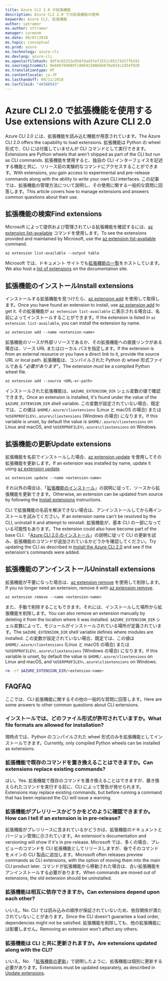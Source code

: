 ```yaml
---
title: Azure CLI 2.0 の拡張機能
description: Azure CLI 2.0 での拡張機能の使用
keywords: Azure CLI, 拡張機能
author: sptramer
ms.author: sttramer
manager: carmonm
ms.date: 09/07/2018
ms.topic: conceptual
ms.prod: azure
ms.technology: azure-cli
ms.devlang: azure-cli
ms.openlocfilehash: 8df4c82253e958fdad37ef1551c051f3d17fb191
ms.sourcegitcommit: 0e688704889fc88b91588bb6678a933c2d54f020
ms.translationtype: HT
ms.contentlocale: ja-JP
ms.lasthandoff: 09/11/2018
ms.locfileid: "44388543"
---
```

# <a name="use-extensions-with-azure-cli-20"></a><span data-ttu-id="d8a65-104">Azure CLI 2.0 で拡張機能を使用する</span><span class="sxs-lookup"><span data-stu-id="d8a65-104">Use extensions with Azure CLI 2.0</span></span>

<span data-ttu-id="d8a65-105">Azure CLI 2.0 には、拡張機能を読み込む機能が用意されています。</span><span class="sxs-lookup"><span data-stu-id="d8a65-105">The Azure CLI 2.0 offers the capability to load extensions.</span></span> <span data-ttu-id="d8a65-106">拡張機能は Python の wheel 形式で、CLI には付属していませんが CLI コマンドとして実行できます。</span><span class="sxs-lookup"><span data-stu-id="d8a65-106">Extensions are Python wheels that aren't shipped as part of the CLI but run as CLI commands.</span></span>
<span data-ttu-id="d8a65-107">拡張機能を使用すると、独自の CLI インターフェイスを記述する機能と共に、リリース前の実験的なコマンドにアクセスすることができます。</span><span class="sxs-lookup"><span data-stu-id="d8a65-107">With extensions, you gain access to experimental and pre-release commands along with the ability to write your own CLI interfaces.</span></span> <span data-ttu-id="d8a65-108">この記事では、拡張機能の管理方法について説明し、その使用に関する一般的な質問に回答します。</span><span class="sxs-lookup"><span data-stu-id="d8a65-108">This article covers how to manage extensions and answers common questions about their use.</span></span>

## <a name="find-extensions"></a><span data-ttu-id="d8a65-109">拡張機能の検索</span><span class="sxs-lookup"><span data-stu-id="d8a65-109">Find extensions</span></span>

<span data-ttu-id="d8a65-110">Microsoft によって提供および管理されている拡張機能を確認するには、[az extension list-available](/cli/azure/extension#az-extension-list-available) コマンドを使用します。</span><span class="sxs-lookup"><span data-stu-id="d8a65-110">To see the extensions provided and maintained by Microsoft, use the [az extension list-available](/cli/azure/extension#az-extension-list-available) command.</span></span>

```azurecli-interactive
az extension list-available --output table
```

<span data-ttu-id="d8a65-111">Microsoft では、ドキュメント サイトでも[拡張機能の一覧](azure-cli-extensions-list.md)をホストしています。</span><span class="sxs-lookup"><span data-stu-id="d8a65-111">We also host a [list of extensions](azure-cli-extensions-list.md) on the documentation site.</span></span>

## <a name="install-extensions"></a><span data-ttu-id="d8a65-112">拡張機能のインストール</span><span class="sxs-lookup"><span data-stu-id="d8a65-112">Install extensions</span></span>

<span data-ttu-id="d8a65-113">インストールする拡張機能を見つけたら、[az extension add](https://docs.microsoft.com/cli/azure/extension#az-extension-add) を使用して取得します。</span><span class="sxs-lookup"><span data-stu-id="d8a65-113">Once you have found an extension to install, use [az extension add](https://docs.microsoft.com/cli/azure/extension#az-extension-add) to get it.</span></span> <span data-ttu-id="d8a65-114">その拡張機能が `az extension list-available` に表示される場合は、名前によってインストールすることができます。</span><span class="sxs-lookup"><span data-stu-id="d8a65-114">If the extension is listed in `az extension list-available`, you can install the extension by name.</span></span>

```azurecli-interactive
az extension add --name <extension-name>
```

<span data-ttu-id="d8a65-115">拡張機能のソースが外部リソースであるか、その拡張機能への直接リンクがある場合は、ソース URL またはローカル パスを指定します。</span><span class="sxs-lookup"><span data-stu-id="d8a65-115">If the extension is from an external resource or you have a direct link to it, provide the source URL or local path.</span></span> <span data-ttu-id="d8a65-116">拡張機能は、コンパイルされた Python の wheel 形式ファイルである "_必要があります_"。</span><span class="sxs-lookup"><span data-stu-id="d8a65-116">The extension _must_ be a compiled Python wheel file.</span></span>

```azurecli-interactive
az extension add --source <URL-or-path>
```

<span data-ttu-id="d8a65-117">インストールされた拡張機能は、`$AZURE_EXTENSION_DIR` シェル変数の値で確認できます。</span><span class="sxs-lookup"><span data-stu-id="d8a65-117">Once an extension is installed, it's found under the value of the `$AZURE_EXTENSION_DIR` shell variable.</span></span> <span data-ttu-id="d8a65-118">この変数が設定されていない場合、既定では、この値は `$HOME/.azure/cliextensions` (Linux と macOS の場合) または `%USERPROFILE%\.azure\cliextensions` (Windows の場合) になります。</span><span class="sxs-lookup"><span data-stu-id="d8a65-118">If this variable is unset, by default the value is `$HOME/.azure/cliextensions` on Linux and macOS, and `%USERPROFILE%\.azure\cliextensions` on Windows.</span></span>

## <a name="update-extensions"></a><span data-ttu-id="d8a65-119">拡張機能の更新</span><span class="sxs-lookup"><span data-stu-id="d8a65-119">Update extensions</span></span>

<span data-ttu-id="d8a65-120">拡張機能を名前でインストールした場合、[az extension update](https://docs.microsoft.com/cli/azure/extension#az-extension-update) を使用してその拡張機能を更新します。</span><span class="sxs-lookup"><span data-stu-id="d8a65-120">If an extension was installed by name, update it using [az extension update](https://docs.microsoft.com/cli/azure/extension#az-extension-update).</span></span>

```azurecli-interactive
az extension update --name <extension-name>
```

<span data-ttu-id="d8a65-121">それ以外の場合は、「[拡張機能のインストール](#install-extensions)」の説明に従って、ソースから拡張機能を更新できます。</span><span class="sxs-lookup"><span data-stu-id="d8a65-121">Otherwise, an extension can be updated from source by following the [Install extensions](#install-extensions) instructions.</span></span>

<span data-ttu-id="d8a65-122">CLI で拡張機能の名前を解決できない場合は、アンインストールしてから再インストールを試みてください。</span><span class="sxs-lookup"><span data-stu-id="d8a65-122">If an extension name can't be resolved by the CLI, uninstall it and attempt to reinstall.</span></span> <span data-ttu-id="d8a65-123">拡張機能が、基本 CLI の一部になっている可能性もあります。</span><span class="sxs-lookup"><span data-stu-id="d8a65-123">The extension could also have become part of the base CLI.</span></span>
<span data-ttu-id="d8a65-124">「[Azure CLI 2.0 のインストール](install-azure-cli.md)」の説明に従って CLI の更新を試み、拡張機能のコマンドが追加されているかどうかを確認してください。</span><span class="sxs-lookup"><span data-stu-id="d8a65-124">Try updating the CLI as described in [Install the Azure CLI 2.0](install-azure-cli.md) and see if the extension's commands were added.</span></span>

## <a name="uninstall-extensions"></a><span data-ttu-id="d8a65-125">拡張機能のアンインストール</span><span class="sxs-lookup"><span data-stu-id="d8a65-125">Uninstall extensions</span></span>

<span data-ttu-id="d8a65-126">拡張機能が不要になった場合は、[az extension remove](https://docs.microsoft.com/cli/azure/extension#az-extension-remove) を使用して削除します。</span><span class="sxs-lookup"><span data-stu-id="d8a65-126">If you no longer need an extension, remove it with [az extension remove](https://docs.microsoft.com/cli/azure/extension#az-extension-remove).</span></span>

```azurecli-interactive
az extension remove --name <extension-name>
```

<span data-ttu-id="d8a65-127">また、手動で削除することもできます。それには、インストールした場所から拡張機能を削除します。</span><span class="sxs-lookup"><span data-stu-id="d8a65-127">You can also remove an extension manually by deleting it from the location where it was installed.</span></span> <span data-ttu-id="d8a65-128">`$AZURE_EXTENSION_DIR` シェル変数によって、モジュールがインストールされている場所が定義されています。</span><span class="sxs-lookup"><span data-stu-id="d8a65-128">The `$AZURE_EXTENSION_DIR` shell variable defines where modules are installed.</span></span>
<span data-ttu-id="d8a65-129">この変数が設定されていない場合、既定では、この値は `$HOME/.azure/cliextensions` (Linux と macOS の場合) または `%USERPROFILE%\.azure\cliextensions` (Windows の場合) になります。</span><span class="sxs-lookup"><span data-stu-id="d8a65-129">If this variable is unset, by default the value is `$HOME/.azure/cliextensions` on Linux and macOS, and `%USERPROFILE%\.azure\cliextensions` on Windows.</span></span>

```bash
rm -rf $AZURE_EXTENSION_DIR/<extension-name>
```

## <a name="faq"></a><span data-ttu-id="d8a65-130">FAQ</span><span class="sxs-lookup"><span data-stu-id="d8a65-130">FAQ</span></span>

<span data-ttu-id="d8a65-131">ここでは、CLI 拡張機能に関するその他の一般的な質問に回答します。</span><span class="sxs-lookup"><span data-stu-id="d8a65-131">Here are some answers to other common questions about CLI extensions.</span></span>

### <a name="what-file-formats-are-allowed-for-installation"></a><span data-ttu-id="d8a65-132">インストールでは、どのファイル形式が許可されていますか。</span><span class="sxs-lookup"><span data-stu-id="d8a65-132">What file formats are allowed for installation?</span></span>

<span data-ttu-id="d8a65-133">現時点では、Python のコンパイルされた wheel 形式のみを拡張機能としてインストールできます。</span><span class="sxs-lookup"><span data-stu-id="d8a65-133">Currently, only compiled Python wheels can be installed as extensions.</span></span>

### <a name="can-extensions-replace-existing-commands"></a><span data-ttu-id="d8a65-134">拡張機能で既存のコマンドを置き換えることはできますか。</span><span class="sxs-lookup"><span data-stu-id="d8a65-134">Can extensions replace existing commands?</span></span>

<span data-ttu-id="d8a65-135">はい。</span><span class="sxs-lookup"><span data-stu-id="d8a65-135">Yes.</span></span> <span data-ttu-id="d8a65-136">拡張機能で既存のコマンドを置き換えることはできますが、置き換えられたコマンドを実行する前に、CLI によって警告が発せられます。</span><span class="sxs-lookup"><span data-stu-id="d8a65-136">Extensions may replace existing commands, but before running a command that has been replaced the CLI will issue a warning.</span></span>

### <a name="how-can-i-tell-if-an-extension-is-in-pre-release"></a><span data-ttu-id="d8a65-137">拡張機能がプレリリースかどうかをどのように確認できますか。</span><span class="sxs-lookup"><span data-stu-id="d8a65-137">How can I tell if an extension is in pre-release?</span></span>

<span data-ttu-id="d8a65-138">拡張機能がプレリリースに含まれているかどうかは、拡張機能のドキュメントとバージョン管理に示されています。</span><span class="sxs-lookup"><span data-stu-id="d8a65-138">An extension's documentation and versioning will show if it's in pre-release.</span></span> <span data-ttu-id="d8a65-139">Microsoft では、多くの場合、プレビューのコマンドを CLI 拡張機能としてリリースしますが、後でそのコマンドをメインの CLI 製品に追加します。</span><span class="sxs-lookup"><span data-stu-id="d8a65-139">Microsoft often releases preview commands as CLI extensions, with the option of moving them into the main CLI product later.</span></span> <span data-ttu-id="d8a65-140">コマンドが拡張機能から移動された場合は、古い拡張機能をアンインストールする必要があります。</span><span class="sxs-lookup"><span data-stu-id="d8a65-140">When commands are moved out of extensions, the old extension should be uninstalled.</span></span> 

### <a name="can-extensions-depend-upon-each-other"></a><span data-ttu-id="d8a65-141">拡張機能は相互に依存できますか。</span><span class="sxs-lookup"><span data-stu-id="d8a65-141">Can extensions depend upon each other?</span></span>

<span data-ttu-id="d8a65-142">いいえ。</span><span class="sxs-lookup"><span data-stu-id="d8a65-142">No.</span></span> <span data-ttu-id="d8a65-143">CLI では読み込みの順序が保証されていないため、依存関係が満たされていないことがあります。</span><span class="sxs-lookup"><span data-stu-id="d8a65-143">Since the CLI doesn't guarantee a load order, dependencies might not be satisfied.</span></span> <span data-ttu-id="d8a65-144">拡張機能を削除しても、他の拡張機能には影響しません。</span><span class="sxs-lookup"><span data-stu-id="d8a65-144">Removing an extension won't affect any others.</span></span>

### <a name="are-extensions-updated-along-with-the-cli"></a><span data-ttu-id="d8a65-145">拡張機能は CLI と共に更新されますか。</span><span class="sxs-lookup"><span data-stu-id="d8a65-145">Are extensions updated along with the CLI?</span></span>

<span data-ttu-id="d8a65-146">いいえ。</span><span class="sxs-lookup"><span data-stu-id="d8a65-146">No.</span></span> <span data-ttu-id="d8a65-147">「[拡張機能の更新](#update-extensions)」で説明したように、拡張機能は個別に更新する必要があります。</span><span class="sxs-lookup"><span data-stu-id="d8a65-147">Extensions must be updated separately, as described in [Update extensions](#update-extensions).</span></span>
